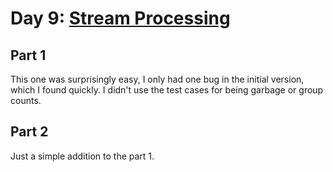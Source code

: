 # Day 9: [Stream Processing](https://adventofcode.com/2017/day/9)

## Part 1

This one was surprisingly easy, I only had one bug in the initial version, which I found quickly. I didn't use the test cases for being garbage or group counts.

## Part 2

Just a simple addition to the part 1.
